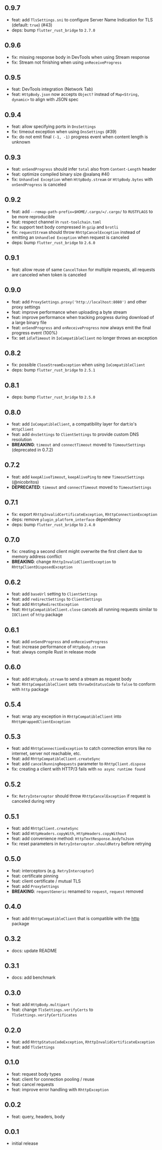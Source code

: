 ## 0.9.7

- feat: add `TlsSettings.sni` to configure Server Name Indication for TLS (default: `true`) (#43)
- deps: bump `flutter_rust_bridge` to `2.7.0`

## 0.9.6

- fix: missing response body in DevTools when using Stream response
- fix: Stream not finishing when using `onReceiveProgress`

## 0.9.5

- feat: DevTools integration (Network Tab)
- feat: `HttpBody.json` now accepts `Object?` instead of `Map<String, dynamic>` to align with JSON spec

## 0.9.4

- feat: allow specifying ports in `DnsSettings`
- fix: timeout exception when using `DnsSettings` (#39)
- fix: do not emit final `(-1, -1)` progress event when content length is unknown

## 0.9.3

- feat: `onSendProgress` should infer `total` also from `Content-Length` header
- feat: optimize compiled binary size @xalanq #40
- fix: `Unhandled Exception` when `HttpBody.stream` or `HttpBody.bytes` with `onSendProgress` is canceled

## 0.9.2

- feat: add `--remap-path-prefix=$HOME/.cargo/=/.cargo/` to `RUSTFLAGS` to be more reproducible
- feat: respect channel in `rust-toolchain.toml`
- fix: support text body compressed in `gzip` and `brotli`
- fix: `requestStream` should throw `RhttpCancelException` instead of emitting an `Unhandled Exception` when request is canceled
- deps: bump `flutter_rust_bridge` to `2.6.0`

## 0.9.1

- feat: allow reuse of same `CancelToken` for multiple requests, all requests are canceled when token is canceled

## 0.9.0

- feat: add `ProxySettings.proxy('http://localhost:8080')` and other proxy settings
- feat: improve performance when uploading a byte stream
- feat: improve performance when tracking progress during download of a large binary file
- feat: `onSendProgress` and `onReceiveProgress` now always emit the final progress event (100%)
- fix: set `idleTimeout` in `IoCompatibleClient` no longer throws an exception

## 0.8.2

- fix: possible `CloseStreamException` when using `IoCompatibleClient`
- deps: bump `flutter_rust_bridge` to `2.5.1`

## 0.8.1

- deps: bump `flutter_rust_bridge` to `2.5.0`

## 0.8.0

- feat: add `IoCompatibleClient`, a compatibility layer for dart:io's `HttpClient`
- feat: add `dnsSettings` to `ClientSettings` to provide custom DNS resolution
- **BREAKING**: `timeout` and `connectTimeout` moved to `TimeoutSettings` (deprecated in 0.7.2)

## 0.7.2

- feat: add `keepAliveTimeout`, `keepAlivePing` to new `TimeoutSettings` (@nicobritos)
- **DEPRECATED**: `timeout` and `connectTimeout` moved to `TimeoutSettings`

## 0.7.1

- fix: export `RhttpInvalidCertificateException`, `RhttpConnectionException`
- deps: remove `plugin_platform_interface` dependency
- deps: bump `flutter_rust_bridge` to `2.4.0`

## 0.7.0

- fix: creating a second client might overwrite the first client due to memory address conflict
- **BREAKING**: change `RhttpInvalidClientException` to `RhttpClientDisposedException`

## 0.6.2

- feat: add `baseUrl` setting to `ClientSettings`
- feat: add `redirectSettings` to `ClientSettings`
- feat: add `RhttpRedirectException`
- feat: `RhttpCompatibleClient.close` cancels all running requests similar to `IOClient` of `http` package

## 0.6.1

- feat: add `onSendProgress` and `onReceiveProgress`
- feat: increase performance of `HttpBody.stream`
- feat: always compile Rust in release mode

## 0.6.0

- feat: add `HttpBody.stream` to send a stream as request body
- feat: `RhttpCompatibleClient` sets `throwOnStatusCode` to `false` to conform with `http` package

## 0.5.4

- feat: wrap any exception in `RhttpCompatibleClient` into `RhttpWrappedClientException`

## 0.5.3

- feat: add `RhttpConnectionException` to catch connection errors like no internet, server not reachable, etc.
- feat: add `RhttpCompatibleClient.createSync`
- feat: add `cancelRunningRequests` parameter to `RhttpClient.dispose`
- fix: creating a client with HTTP/3 fails with `no async runtime found`

## 0.5.2

- fix: `RetryInterceptor` should throw `RhttpCancelException` if request is canceled during retry

## 0.5.1

- feat: add `RhttpClient.createSync`
- feat: add `HttpHeaders.copyWith`, `HttpHeaders.copyWithout`
- feat: add convenience method: `HttpTextResponse.bodyToJson`
- fix: reset parameters in `RetryInterceptor.shouldRetry` before retrying

## 0.5.0

- feat: interceptors (e.g. `RetryInterceptor`)
- feat: certificate pinning
- feat: client certificate / mutual TLS
- feat: add `ProxySettings`
- **BREAKING**: `requestGeneric` renamed to `request`, `request` removed

## 0.4.0

- feat: add `RhttpCompatibleClient` that is compatible with the [http](https://pub.dev/packages/http) package

## 0.3.2

- docs: update README

## 0.3.1

- docs: add benchmark

## 0.3.0

- feat: add `HttpBody.multipart`
- feat: change `TlsSettings.verifyCerts` to `TlsSettings.verifyCertificates`

## 0.2.0

- feat: add `RhttpStatusCodeException`, `RhttpInvalidCertificateException`
- feat: add `TlsSettings`

## 0.1.0

- feat: request body types
- feat: client for connection pooling / reuse
- feat: cancel requests
- feat: improve error handling with `RhttpException`

## 0.0.2

- feat: query, headers, body

## 0.0.1

- initial release
